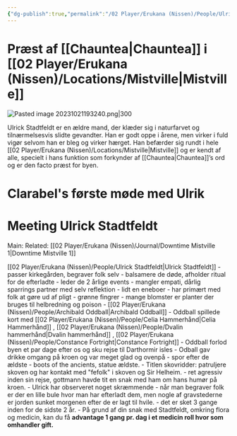 ```yaml
---
{"dg-publish":true,"permalink":"/02 Player/Erukana (Nissen)/People/Ulrick Stadtfeldt/"}
---
```


# Præst af [[Chauntea\|Chauntea]] i [[02 Player/Erukana (Nissen)/Locations/Mistville\|Mistville]] 

![Pasted image 20231021193240.png|300](/img/user/10%20Attachments/Pasted%20image%2020231021193240.png)

Ulrick Stadtfeldt er en ældre mand, der klæder sig i naturfarvet og tilnærmelsesvis slidte gevandter. 
Han er godt oppe i årene, men virker i fuld vigør selvom han er bleg og virker hærget. 
Han befærder sig rundt i hele [[02 Player/Erukana (Nissen)/Locations/Mistville\|Mistville]] og er kendt af alle, specielt i hans funktion som forkynder af [[Chauntea\|Chauntea]]’s ord og er den facto præst for byen.

# Clarabel's første møde med Ulrik 

<div class="transclusion internal-embed is-loaded"><div class="markdown-embed">



# Meeting Ulrick Stadtfeldt
Main:
Related: [[02 Player/Erukana (Nissen)/Journal/Downtime Mistville 1\|Downtime Mistville 1]]

[[02 Player/Erukana (Nissen)/People/Ulrick Stadtfeldt\|Ulrick Stadtfeldt]] 
	- passer kirkegården, begraver folk selv
	- balsamere de døde, afholder ritual for de efterladte
	- leder de 2 årlige events 
	- mangler empati, dårlig sparrings partner med selv reflektion 
	- lidt en eneboer 
	- har primært med folk at gøre ud af pligt 
	- grønne fingrer 
		- mange blomster er planter der bruges til helbredning og poison 
	- [[02 Player/Erukana (Nissen)/People/Archibald Oddball\|Archibald Oddball]] 
		- Oddball spillede kort med [[02 Player/Erukana (Nissen)/People/Celia Hammerhånd\|Celia Hammerhånd]] , [[02 Player/Erukana (Nissen)/People/Dvalin hammerhånd\|Dvalin hammerhånd]] , [[02 Player/Erukana (Nissen)/People/Constance Fortright\|Constance Fortright]] 
		- Oddball forlod byen et par dage efter os og sku rejse til Darthormir isles 
		- Odball gav drikke omgang på kroen og var meget glad og ovenpå 
		- spor efter de ældste - boots of the ancients, statue ældste. 
	- Titlen skovridder: patruljere skoven og har kontakt med "fefolk" i skoven og Sir Helheim. 
		- ret agressiv inden sin rejse, gottmann havde tit en snak med ham om hans humør på kroen. 
	- Ulrick har observeret noget skræmmende
			- når man begraver folk er der en lille bule hvor man har efterladt dem, men nogle af gravstederne er jorden sunket morgenen efter de er lagt til hvile.
			- det er sket 3 gange inden for de sidste 2 år.
	- På grund af din snak med Stadtfeldt, omkring flora og medicin, kan du få **advantage 1 gang pr. dag i et medicin roll hvor som omhandler gift.** 

</div></div>
